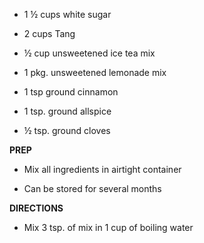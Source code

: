 -   1 ½ cups white sugar

-   2 cups Tang

-   ½ cup unsweetened ice tea mix

-   1 pkg. unsweetened lemonade mix

-   1 tsp ground cinnamon

-   1 tsp. ground allspice

-   ½ tsp. ground cloves

**PREP**

-   Mix all ingredients in airtight container

-   Can be stored for several months

**DIRECTIONS**

-   Mix 3 tsp. of mix in 1 cup of boiling water
